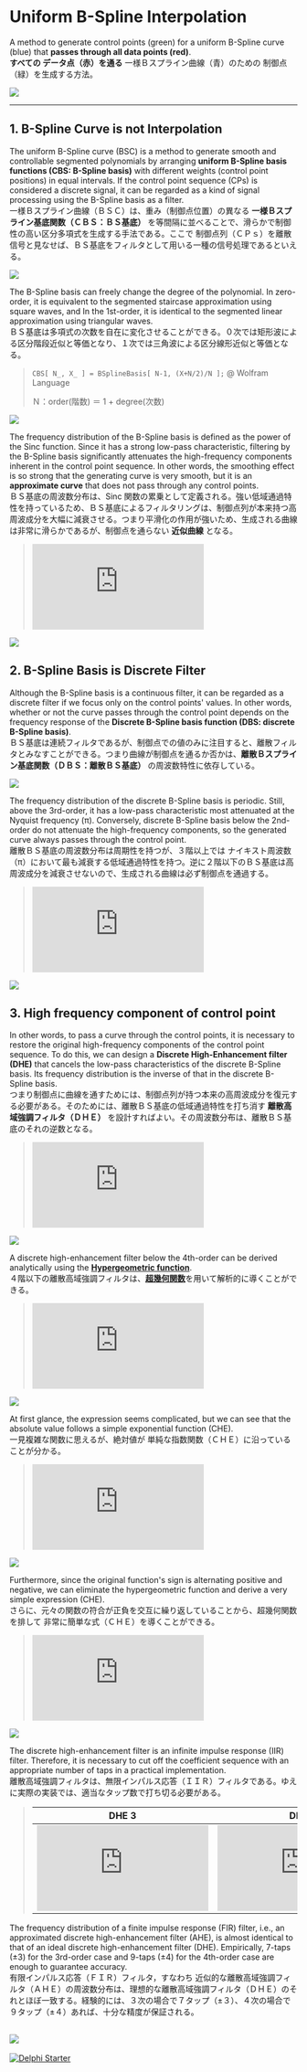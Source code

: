 # Uniform B-Spline Interpolation
A method to generate control points (green) for a uniform B-Spline curve (blue) that **passes through all data points (red)**.  
**すべての データ点（赤）を通る** 一様Ｂスプライン曲線（青）のための 制御点（緑）を生成する方法。

![](./--------/_SCREENSHOT/B-Spline%20Interpolation.png)

----
## 1. B-Spline Curve is not Interpolation
The uniform B-Spline curve (BSC) is a method to generate smooth and controllable segmented polynomials by arranging **uniform B-Spline basis functions (CBS: B-Spline basis)** with different weights (control point positions) in equal intervals. If the control point sequence (CPs) is considered a discrete signal, it can be regarded as a kind of signal processing using the B-Spline basis as a filter.  
一様Ｂスプライン曲線（ＢＳＣ）は、重み（制御点位置）の異なる **一様Ｂスプライン基底関数（ＣＢＳ：ＢＳ基底）** を等間隔に並べることで、滑らかで制御性の高い区分多項式を生成する手法である。ここで 制御点列（ＣＰｓ）を離散信号と見なせば、ＢＳ基底をフィルタとして用いる一種の信号処理であるといえる。

![](./--------/_README/Continuous%20Uniform%20B-Spline%20curve.svg)

The B-Spline basis can freely change the degree of the polynomial. In zero-order, it is equivalent to the segmented staircase approximation using square waves, and In the 1st-order, it is identical to the segmented linear approximation using triangular waves.  
ＢＳ基底は多項式の次数を自在に変化させることができる。０次では矩形波による区分階段近似と等価となり、１次では三角波による区分線形近似と等価となる。

> ```CBS[ N_, X_ ] = BSplineBasis[ N-1, (X+N/2)/N ];```  @ Wolfram Language
>
> Ｎ：order(階数) ＝ 1 + degree(次数)

![](./--------/_README/Continuous%20Uniform%20B-Spline%20basis%20function%20(SD).svg)

The frequency distribution of the B-Spline basis is defined as the power of the Sinc function. Since it has a strong low-pass characteristic, filtering by the B-Spline basis significantly attenuates the high-frequency components inherent in the control point sequence. In other words, the smoothing effect is so strong that the generating curve is very smooth, but it is an **approximate curve** that does not pass through any control points.   
ＢＳ基底の周波数分布は、Sinc 関数の累乗として定義される。強い低域通過特性を持っているため、ＢＳ基底によるフィルタリングは、制御点列が本来持つ高周波成分を大幅に減衰させる。つまり平滑化の作用が強いため、生成される曲線は非常に滑らかであるが、制御点を通らない **近似曲線** となる。

> ![](https://latex.codecogs.com/png.latex?%5Cwidehat%7B%7B%5Crm%20CBS%7D%7D_N%28%5Comega%29%20%3D%20%7B%5Cleft%5B%5Cfrac%7B2%20%5Csin%5Cleft%28%5Cfrac%7B%5Comega%7D%7B2%7D%5Cright%29%7D%7B%5Comega%7D%5Cright%5D%7D%5EN)
<!--
\widehat{{\rm CBS}}_N(\omega) = {\left[\frac{2 \sin\left(\frac{\omega}{2}\right)}{\omega}\right]}^N
-->
![](./--------/_README/Continuous%20Uniform%20B-Spline%20basis%20function%20(FD).svg)

## 2. B-Spline Basis is Discrete Filter
Although the B-Spline basis is a continuous filter, it can be regarded as a discrete filter if we focus only on the control points' values. In other words, whether or not the curve passes through the control point depends on the frequency response of the **Discrete B-Spline basis function (DBS: discrete B-Spline basis)**.  
ＢＳ基底は連続フィルタであるが、制御点での値のみに注目すると、離散フィルタとみなすことができる。つまり曲線が制御点を通るか否かは、**離散Ｂスプライン基底関数（ＤＢＳ：離散ＢＳ基底）** の周波数特性に依存している。

![](./--------/_README/Discrete%20Uniform%20B-Spline%20basis%20function%20(SD).svg)

The frequency distribution of the discrete B-Spline basis is periodic. Still, above the 3rd-order, it has a low-pass characteristic most attenuated at the Nyquist frequency (π). Conversely, discrete B-Spline basis below the 2nd-order do not attenuate the high-frequency components, so the generated curve always passes through the control point.  
離散ＢＳ基底の周波数分布は周期性を持つが、３階以上では ナイキスト周波数（π）において最も減衰する低域通過特性を持つ。逆に２階以下のＢＳ基底は高周波成分を減衰させないので、生成される曲線は必ず制御点を通過する。

> ![](https://latex.codecogs.com/png.latex?%5Cbegin%7Balign*%7D%20%5Cwidehat%7B%7B%5Crm%20DBS%7D%7D_1%28%5Comega%29%26%3D1%5C%5C%20%5Cwidehat%7B%7B%5Crm%20DBS%7D%7D_2%28%5Comega%29%26%3D1%5C%5C%20%5Cwidehat%7B%7B%5Crm%20DBS%7D%7D_3%28%5Comega%29%26%3D%5Cfrac%7B1%7D%7B4%7D%20%28%5Ccos%20%28%5Comega%20%29&plus;3%29%5C%5C%20%5Cwidehat%7B%7B%5Crm%20DBS%7D%7D_4%28%5Comega%29%26%3D%5Cfrac%7B1%7D%7B3%7D%20%28%5Ccos%20%28%5Comega%20%29&plus;2%29%5C%5C%20%5Cwidehat%7B%7B%5Crm%20DBS%7D%7D_5%28%5Comega%29%26%3D%5Cfrac%7B1%7D%7B192%7D%20%2876%20%5Ccos%20%28%5Comega%20%29&plus;%5Ccos%20%282%20%5Comega%20%29&plus;115%29%5C%5C%20%5Cwidehat%7B%7B%5Crm%20DBS%7D%7D_6%28%5Comega%29%26%3D%5Cfrac%7B1%7D%7B60%7D%20%2826%20%5Ccos%20%28%5Comega%20%29&plus;%5Ccos%20%282%20%5Comega%20%29&plus;33%20%5Cend%7Balign*%7D)
<!--
\begin{align*}
\widehat{{\rm DBS}}_1(\omega)&=1\\
\widehat{{\rm DBS}}_2(\omega)&=1\\
\widehat{{\rm DBS}}_3(\omega)&=\frac{1}{4} (\cos (\omega )+3)\\
\widehat{{\rm DBS}}_4(\omega)&=\frac{1}{3} (\cos (\omega )+2)\\
\widehat{{\rm DBS}}_5(\omega)&=\frac{1}{192} (76 \cos (\omega )+\cos (2 \omega )+115)\\
\widehat{{\rm DBS}}_6(\omega)&=\frac{1}{60} (26 \cos (\omega )+\cos (2 \omega )+33
\end{align*}
-->
![](./--------/_README/Discrete%20Uniform%20B-Spline%20basis%20function%20(FD).svg)

## 3. High frequency component of control point
In other words, to pass a curve through the control points, it is necessary to restore the original high-frequency components of the control point sequence. To do this, we can design a **Discrete High-Enhancement filter (DHE)** that cancels the low-pass characteristics of the discrete B-Spline basis. Its frequency distribution is the inverse of that in the discrete B-Spline basis.  
つまり制御点に曲線を通すためには、制御点列が持つ本来の高周波成分を復元する必要がある。そのためには、離散ＢＳ基底の低域通過特性を打ち消す **離散高域強調フィルタ（ＤＨＥ）** を設計すればよい。その周波数分布は、離散ＢＳ基底のそれの逆数となる。

> ![](https://latex.codecogs.com/png.latex?%5Cbegin%7Balign*%7D%20%5Cwidehat%7B%7B%5Crm%20DHE%7D%7D_1%28%5Comega%29%26%3D1%5C%5C%20%5Cwidehat%7B%7B%5Crm%20DHE%7D%7D_2%28%5Comega%29%26%3D1%5C%5C%20%5Cwidehat%7B%7B%5Crm%20DHE%7D%7D_3%28%5Comega%29%26%3D%5Cfrac%7B4%7D%7B%5Ccos%20%28%5Comega%20%29&plus;3%7D%5C%5C%20%5Cwidehat%7B%7B%5Crm%20DHE%7D%7D_4%28%5Comega%29%26%3D%5Cfrac%7B3%7D%7B%5Ccos%20%28%5Comega%20%29&plus;2%7D%5C%5C%20%5Cwidehat%7B%7B%5Crm%20DHE%7D%7D_5%28%5Comega%29%26%3D%5Cfrac%7B192%7D%7B76%20%5Ccos%20%28%5Comega%20%29&plus;%5Ccos%20%282%20%5Comega%20%29&plus;115%7D%5C%5C%20%5Cwidehat%7B%7B%5Crm%20DHE%7D%7D_6%28%5Comega%29%26%3D%5Cfrac%7B60%7D%7B26%20%5Ccos%20%28%5Comega%20%29&plus;%5Ccos%20%282%20%5Comega%20%29&plus;33%7D%20%5Cend%7Balign*%7D)
<!--
\begin{align*}
\widehat{{\rm DHE}}_1(\omega)&=1\\
\widehat{{\rm DHE}}_2(\omega)&=1\\
\widehat{{\rm DHE}}_3(\omega)&=\frac{4}{\cos (\omega )+3}\\
\widehat{{\rm DHE}}_4(\omega)&=\frac{3}{\cos (\omega )+2}\\
\widehat{{\rm DHE}}_5(\omega)&=\frac{192}{76 \cos (\omega )+\cos (2 \omega )+115}\\
\widehat{{\rm DHE}}_6(\omega)&=\frac{60}{26 \cos (\omega )+\cos (2 \omega )+33}
\end{align*}
-->
![](./--------/_README/Discrete%20High-Enhancement%20Filter%20function%20(FD).svg)

A discrete high-enhancement filter below the 4th-order can be derived analytically using the [**Hypergeometric function**](https://en.wikipedia.org/wiki/Hypergeometric_function).  
４階以下の離散高域強調フィルタは、[**超幾何関数**](https://ja.wikipedia.org/wiki/%E8%B6%85%E5%B9%BE%E4%BD%95%E9%96%A2%E6%95%B0)を用いて解析的に導くことができる。

> ![](https://latex.codecogs.com/png.latex?%5Cbegin%7Balign*%7D%20%7B%5Crm%20DHE%7D_1%28i%29%26%3D%5Cdelta%20%28i%29%5C%5C%20%7B%5Crm%20DHE%7D_2%28i%29%26%3D%5Cdelta%20%28i%29%5C%5C%20%7B%5Crm%20DHE%7D_3%28i%29%26%3D2%20%5C%2C%20_3%5Ctilde%7BF%7D_2%5Cleft%28%5Cfrac%7B1%7D%7B2%7D%2C1%2C1%3B1-i%2Ci&plus;1%3B-1%5Cright%29%5C%5C%20%7B%5Crm%20DHE%7D_4%28i%29%26%3D3%20%5C%2C%20_3%5Ctilde%7BF%7D_2%5Cleft%28%5Cfrac%7B1%7D%7B2%7D%2C1%2C1%3B1-i%2Ci&plus;1%3B-2%5Cright%29%20%5Cend%7Balign*%7D)
<!--
\begin{align*}
{\rm DHE}_1(i)&=\delta (i)\\
{\rm DHE}_2(i)&=\delta (i)\\
{\rm DHE}_3(i)&=2 \, _3\tilde{F}_2\left(\frac{1}{2},1,1;1-i,i+1;-1\right)\\
{\rm DHE}_4(i)&=3 \, _3\tilde{F}_2\left(\frac{1}{2},1,1;1-i,i+1;-2\right)
\end{align*}
-->
![](./--------/_README/Discrete%20High-Enhancement%20Filter%20function%20(SD).svg)

At first glance, the expression seems complicated, but we can see that the absolute value follows a simple exponential function (CHE).  
一見複雑な関数に思えるが、絶対値が 単純な指数関数（ＣＨＥ）に沿っていることが分かる。

> ![](https://latex.codecogs.com/png.latex?%5Cbegin%7Balign*%7D%20%5Cleft%7C%7B%5Crm%20CHE%7D_3%28x%29%5Cright%7C%26%3D%5Csqrt%7B2%7D%5Cleft%283%20-2%5Csqrt%7B2%7D%5Cright%29%5E%7B%5Cleft%7C%20x%5Cright%7C%20%7D%5C%5C%20%5Cleft%7C%7B%5Crm%20CHE%7D_4%28x%29%5Cright%7C%26%3D%5Csqrt%7B3%7D%5Cleft%282-%5Csqrt%7B3%7D%5Cright%29%5E%7B%5Cleft%7C%20x%5Cright%7C%20%7D%20%5Cend%7Balign*%7D)
<!--
\begin{align*}
\left|{\rm CHE}_3(x)\right|&=\sqrt{2}\left(3 -2\sqrt{2}\right)^{\left| x\right| }\\
\left|{\rm CHE}_4(x)\right|&=\sqrt{3}\left(2-\sqrt{3}\right)^{\left| x\right| }
\end{align*}
-->
![](./--------/_README/Continuous%20High-Enhancement%20Filter%20function%20(AbsSD).svg)

Furthermore, since the original function's sign is alternating positive and negative, we can eliminate the hypergeometric function and derive a very simple expression (CHE).   
さらに、元々の関数の符合が正負を交互に繰り返していることから、超幾何関数を排して 非常に簡単な式（ＣＨＥ）を導くことができる。

> ![](https://latex.codecogs.com/png.latex?%5Cbegin%7Balign*%7D%20%7B%5Crm%20CHE%7D_3%28x%29%26%3D%5Csqrt%7B2%7D%5Cleft%282%5Csqrt%7B2%7D-3%5Cright%29%5E%7B%5Cleft%7C%20x%5Cright%7C%20%7D%5C%5C%20%7B%5Crm%20CHE%7D_4%28x%29%26%3D%5Csqrt%7B3%7D%5Cleft%28%5Csqrt%7B3%7D-2%5Cright%29%5E%7B%5Cleft%7C%20x%5Cright%7C%20%7D%20%5Cend%7Balign*%7D)
<!--
\begin{align*}
{\rm CHE}_3(x)&=\sqrt{2}\left(2\sqrt{2}-3\right)^{\left| x\right| }\\
{\rm CHE}_4(x)&=\sqrt{3}\left(\sqrt{3}-2\right)^{\left| x\right| }
\end{align*}
-->
![](./--------/_README/Continuous%20High-Enhancement%20Filter%20function%20(SD).svg)

The discrete high-enhancement filter is an infinite impulse response (IIR) filter. Therefore, it is necessary to cut off the coefficient sequence with an appropriate number of taps in a practical implementation.  
離散高域強調フィルタは、無限インパルス応答（ＩＩＲ）フィルタである。ゆえに実際の実装では、適当なタップ数で打ち切る必要がある。

> | DHE 3 | DHE 4 |
> | :---: | :---: |
> | ![](https://latex.codecogs.com/png.latex?%5Cbegin%7Balign*%7D%20%7B%5Crm%20DHE%7D_3%28%5Cpm%200%29%26%3D%5Csqrt%7B2%7D%5C%5C%20%7B%5Crm%20DHE%7D_3%28%5Cpm%201%29%26%3D4-3%20%5Csqrt%7B2%7D%5C%5C%20%7B%5Crm%20DHE%7D_3%28%5Cpm%202%29%26%3D17%20%5Csqrt%7B2%7D-24%5C%5C%20%7B%5Crm%20DHE%7D_3%28%5Cpm%203%29%26%3D140-99%20%5Csqrt%7B2%7D%5C%5C%20%7B%5Crm%20DHE%7D_3%28%5Cpm%204%29%26%3D577%20%5Csqrt%7B2%7D-816%5C%5C%20%7B%5Crm%20DHE%7D_3%28%5Cpm%205%29%26%3D4756-3363%20%5Csqrt%7B2%7D%5C%5C%20%7B%5Crm%20DHE%7D_3%28%5Cpm%206%29%26%3D19601%20%5Csqrt%7B2%7D-27720%5C%5C%20%7B%5Crm%20DHE%7D_3%28%5Cpm%207%29%26%3D161564-114243%20%5Csqrt%7B2%7D%5C%5C%20%7B%5Crm%20DHE%7D_3%28%5Cpm%208%29%26%3D665857%20%5Csqrt%7B2%7D-941664%20%5Cend%7Balign*%7D) | ![](https://latex.codecogs.com/png.latex?%5Cbegin%7Balign*%7D%20%7B%5Crm%20DHE%7D_4%28%5Cpm%200%29%26%3D%5Csqrt%7B3%7D%5C%5C%20%7B%5Crm%20DHE%7D_4%28%5Cpm%201%29%26%3D3-2%20%5Csqrt%7B3%7D%5C%5C%20%7B%5Crm%20DHE%7D_4%28%5Cpm%202%29%26%3D7%20%5Csqrt%7B3%7D-12%5C%5C%20%7B%5Crm%20DHE%7D_4%28%5Cpm%203%29%26%3D45-26%20%5Csqrt%7B3%7D%5C%5C%20%7B%5Crm%20DHE%7D_4%28%5Cpm%204%29%26%3D97%20%5Csqrt%7B3%7D-168%5C%5C%20%7B%5Crm%20DHE%7D_4%28%5Cpm%205%29%26%3D627-362%20%5Csqrt%7B3%7D%5C%5C%20%7B%5Crm%20DHE%7D_4%28%5Cpm%206%29%26%3D1351%20%5Csqrt%7B3%7D-2340%5C%5C%20%7B%5Crm%20DHE%7D_4%28%5Cpm%207%29%26%3D8733-5042%20%5Csqrt%7B3%7D%5C%5C%20%7B%5Crm%20DHE%7D_4%28%5Cpm%208%29%26%3D18817%20%5Csqrt%7B3%7D-32592%20%5Cend%7Balign*%7D) |
<!--
\begin{align*}
{\rm DHE}_3(\pm 0)&=\sqrt{2}\\
{\rm DHE}_3(\pm 1)&=4-3 \sqrt{2}\\
{\rm DHE}_3(\pm 2)&=17 \sqrt{2}-24\\
{\rm DHE}_3(\pm 3)&=140-99 \sqrt{2}\\
{\rm DHE}_3(\pm 4)&=577 \sqrt{2}-816\\
{\rm DHE}_3(\pm 5)&=4756-3363 \sqrt{2}\\
{\rm DHE}_3(\pm 6)&=19601 \sqrt{2}-27720\\
{\rm DHE}_3(\pm 7)&=161564-114243 \sqrt{2}\\
{\rm DHE}_3(\pm 8)&=665857 \sqrt{2}-941664
\end{align*}
-->
<!--
\begin{align*}
{\rm DHE}_4(\pm 0)&=\sqrt{3}\\
{\rm DHE}_4(\pm 1)&=3-2 \sqrt{3}\\
{\rm DHE}_4(\pm 2)&=7 \sqrt{3}-12\\
{\rm DHE}_4(\pm 3)&=45-26 \sqrt{3}\\
{\rm DHE}_4(\pm 4)&=97 \sqrt{3}-168\\
{\rm DHE}_4(\pm 5)&=627-362 \sqrt{3}\\
{\rm DHE}_4(\pm 6)&=1351 \sqrt{3}-2340\\
{\rm DHE}_4(\pm 7)&=8733-5042 \sqrt{3}\\
{\rm DHE}_4(\pm 8)&=18817 \sqrt{3}-32592
\end{align*}
-->

The frequency distribution of a finite impulse response (FIR) filter, i.e., an approximated discrete high-enhancement filter (AHE), is almost identical to that of an ideal discrete high-enhancement filter (DHE). Empirically, 7-taps (±3) for the 3rd-order case and 9-taps (±4) for the 4th-order case are enough to guarantee accuracy.  
有限インパルス応答（ＦＩＲ）フィルタ，すなわち 近似的な離散高域強調フィルタ（ＡＨＥ）の周波数分布は、理想的な離散高域強調フィルタ（ＤＨＥ）のそれとほぼ一致する。経験的には、３次の場合で７タップ（±３）、４次の場合で９タップ（±４）あれば、十分な精度が保証される。

![](./--------/_README/Approximate%20Discrete%20High-Enhancement%20Filter%20function%20(FD).svg)
----

[![Delphi Starter](http://img.en25.com/EloquaImages/clients/Embarcadero/%7B063f1eec-64a6-4c19-840f-9b59d407c914%7D_dx-starter-bn159.png)](https://www.embarcadero.com/jp/products/delphi/starter)
